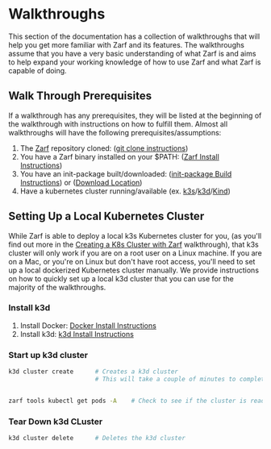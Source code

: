 # Walkthroughs

This section of the documentation has a collection of walkthroughs that will help you get more familiar with Zarf and its features. The walkthroughs assume that you have a very basic understanding of what Zarf is and aims to help expand your working knowledge of how to use Zarf and what Zarf is capable of doing.

## Walk Through Prerequisites
If a walkthrough has any prerequisites, they will be listed at the beginning of the walkthrough with instructions on how to fulfill them.
Almost all walkthroughs will have the following prerequisites/assumptions:

1. The [Zarf](https://github.com/defenseunicorns/zarf) repository cloned: ([git clone instructions](https://docs.github.com/en/repositories/creating-and-managing-repositories/cloning-a-repository))
1. You have a Zarf binary installed on your $PATH: ([Zarf Install Instructions](../3-getting-started.md#installing-zarf))
1. You have an init-package built/downloaded: ([init-package Build Instructions](./0-using-zarf-package-create.md)) or ([Download Location](https://github.com/defenseunicorns/zarf/releases))
1. Have a kubernetes cluster running/available (ex. [k3s](https://k3s.io/)/[k3d](https://k3d.io/v5.4.1/)/[Kind](https://kind.sigs.k8s.io/docs/user/quick-start#installation))

## Setting Up a Local Kubernetes Cluster

While Zarf is able to deploy a local k3s Kubernetes cluster for you, (as you'll find out more in the [Creating a K8s Cluster with Zarf](./4-creating-a-k8s-cluster-with-zarf.md) walkthrough), that k3s cluster will only work if you are on a root user on a Linux machine. If you are on a Mac, or you're on Linux but don't have root access, you'll need to set up a local dockerized Kubernetes cluster manually. We provide instructions on how to quickly set up a local k3d cluster that you can use for the majority of the walkthroughs.

### Install k3d

1. Install Docker: [Docker Install Instructions](https://docs.docker.com/get-docker/)
2. Install k3d: [k3d Install Instructions](https://k3d.io/#installation)

### Start up k3d cluster

```bash
k3d cluster create      # Creates a k3d cluster
                        # This will take a couple of minutes to complete


zarf tools kubectl get pods -A    # Check to see if the cluster is ready
```

### Tear Down k3d CLuster

```bash
k3d cluster delete      # Deletes the k3d cluster
```
